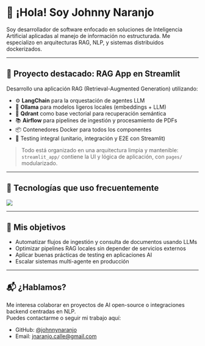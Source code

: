 # 👋 ¡Hola! Soy Johnny Naranjo

Soy desarrollador de software enfocado en soluciones de Inteligencia Artificial aplicadas al manejo de información no estructurada. Me especializo en arquitecturas RAG, NLP, y sistemas distribuidos dockerizados.

---

## 🧠 Proyecto destacado: RAG App en Streamlit

Desarrollo una aplicación RAG (Retrieval-Augmented Generation) utilizando:

- ⚙️ **LangChain** para la orquestación de agentes LLM
- 🧠 **Ollama** para modelos ligeros locales (embeddings + LLM)
- 🧲 **Qdrant** como base vectorial para recuperación semántica
- 📚 **Airflow** para pipelines de ingestión y procesamiento de PDFs
- 📦 Contenedores Docker para todos los componentes
- 🧪 Testing integral (unitario, integración y E2E con Streamlit)

> Todo está organizado en una arquitectura limpia y mantenible:  
> `streamlit_app/` contiene la UI y lógica de aplicación, con `pages/` modularizado.

---

## 🧰 Tecnologías que uso frecuentemente

<img src="https://skillicons.dev/icons?i=python,docker,streamlit,fastapi,linux,git" />

---

## 🚀 Mis objetivos

- Automatizar flujos de ingestión y consulta de documentos usando LLMs
- Optimizar pipelines RAG locales sin depender de servicios externos
- Aplicar buenas prácticas de testing en aplicaciones AI
- Escalar sistemas multi-agente en producción

---

## 📬 ¿Hablamos?

Me interesa colaborar en proyectos de AI open-source o integraciones backend centradas en NLP.  
Puedes contactarme o seguir mi trabajo aquí:

- GitHub: [@johnnynaranjo](https://github.com/johnnynaranjo)
- Email: jnaranjo.calle@gmail.com
